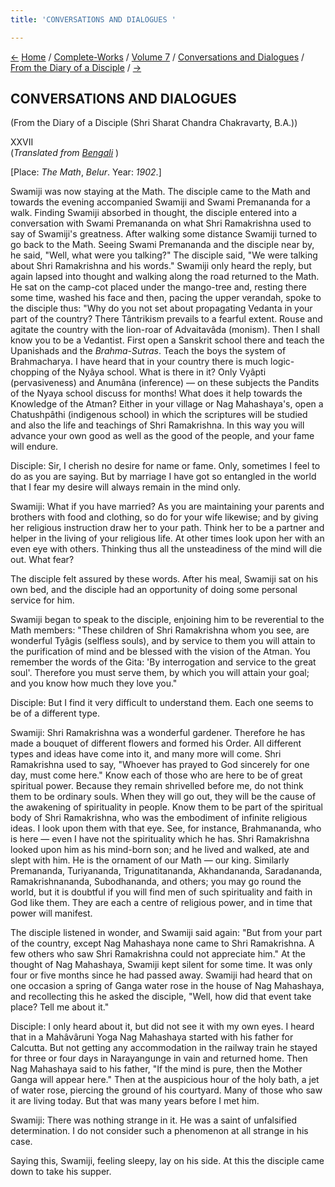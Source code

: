 ```yaml
---
title: 'CONVERSATIONS AND DIALOGUES '

---
```

<div>

[←](scc_xxvi.htm) [Home](../../../../index.htm) /
[Complete-Works](../../../complete_works.htm) / [Volume
7](../../volume_7_contents.htm) / [Conversations and
Dialogues](../conversations_and_dialogues_contents.htm) / [From the
Diary of a Disciple](from_the_diary_of_a_disciple_contents.htm)
/ [→](scc_xxviii.htm)

  

## CONVERSATIONS AND DIALOGUES

(From the Diary of a Disciple (Shri Sharat Chandra Chakravarty, B.A.))

XXVII  
(*Translated from [Bengali](swami_shishya_44e7_27.pdf)* )

\[Place: *The Math*, *Belur*. Year: *1902*.\]

Swamiji was now staying at the Math. The disciple came to the Math and
towards the evening accompanied Swamiji and Swami Premananda for a walk.
Finding Swamiji absorbed in thought, the disciple entered into a
conversation with Swami Premananda on what Shri Ramakrishna used to say
of Swamiji's greatness. After walking some distance Swamiji turned to go
back to the Math. Seeing Swami Premananda and the disciple near by, he
said, "Well, what were you talking?" The disciple said, "We were talking
about Shri Ramakrishna and his words." Swamiji only heard the reply, but
again lapsed into thought and walking along the road returned to the
Math. He sat on the camp-cot placed under the mango-tree and, resting
there some time, washed his face and then, pacing the upper verandah,
spoke to the disciple thus: "Why do you not set about propagating
Vedanta in your part of the country? There Tântrikism prevails to a
fearful extent. Rouse and agitate the country with the lion-roar of
Advaitavâda (monism). Then I shall know you to be a Vedantist. First
open a Sanskrit school there and teach the Upanishads and the
*Brahma-Sutras*. Teach the boys the system of Brahmacharya. I have heard
that in your country there is much logic-chopping of the Nyâya school.
What is there in it? Only Vyâpti (pervasiveness) and Anumâna (inference)
— on these subjects the Pandits of the Nyaya school discuss for months!
What does it help towards the Knowledge of the Atman? Either in your
village or Nag Mahashaya's, open a Chatushpâthi (indigenous school) in
which the scriptures will be studied and also the life and teachings of
Shri Ramakrishna. In this way you will advance your own good as well as
the good of the people, and your fame will endure.

Disciple: Sir, I cherish no desire for name or fame. Only, sometimes I
feel to do as you are saying. But by marriage I have got so entangled in
the world that I fear my desire will always remain in the mind only.

Swamiji: What if you have married? As you are maintaining your parents
and brothers with food and clothing, so do for your wife likewise; and
by giving her religious instruction draw her to your path. Think her to
be a partner and helper in the living of your religious life. At other
times look upon her with an even eye with others. Thinking thus all the
unsteadiness of the mind will die out. What fear?

The disciple felt assured by these words. After his meal, Swamiji sat on
his own bed, and the disciple had an opportunity of doing some personal
service for him.

Swamiji began to speak to the disciple, enjoining him to be reverential
to the Math members: "These children of Shri Ramakrishna whom you see,
are wonderful Tyâgis (selfless souls), and by service to them you will
attain to the purification of mind and be blessed with the vision of the
Atman. You remember the words of the Gita: 'By interrogation and service
to the great soul'. Therefore you must serve them, by which you will
attain your goal; and you know how much they love you."

Disciple: But I find it very difficult to understand them. Each one
seems to be of a different type.

Swamiji: Shri Ramakrishna was a wonderful gardener. Therefore he has
made a bouquet of different flowers and formed his Order. All different
types and ideas have come into it, and many more will come. Shri
Ramakrishna used to say, "Whoever has prayed to God sincerely for one
day, must come here." Know each of those who are here to be of great
spiritual power. Because they remain shrivelled before me, do not think
them to be ordinary souls. When they will go out, they will be the cause
of the awakening of spirituality in people. Know them to be part of the
spiritual body of Shri Ramakrishna, who was the embodiment of infinite
religious ideas. I look upon them with that eye. See, for instance,
Brahmananda, who is here — even I have not the spirituality which he
has. Shri Ramakrishna looked upon him as his mind-born son; and he lived
and walked, ate and slept with him. He is the ornament of our Math — our
king. Similarly Premananda, Turiyananda, Trigunatitananda, Akhandananda,
Saradananda, Ramakrishnananda, Subodhananda, and others; you may go
round the world, but it is doubtful if you will find men of such
spirituality and faith in God like them. They are each a centre of
religious power, and in time that power will manifest.

The disciple listened in wonder, and Swamiji said again: "But from your
part of the country, except Nag Mahashaya none came to Shri Ramakrishna.
A few others who saw Shri Ramakrishna could not appreciate him." At the
thought of Nag Mahashaya, Swamiji kept silent for some time. It was only
four or five months since he had passed away. Swamiji had heard that on
one occasion a spring of Ganga water rose in the house of Nag Mahashaya,
and recollecting this he asked the disciple, "Well, how did that event
take place? Tell me about it."

Disciple: I only heard about it, but did not see it with my own eyes. I
heard that in a Mahâvâruni Yoga Nag Mahashaya started with his father
for Calcutta. But not getting any accommodation in the railway train he
stayed for three or four days in Narayangunge in vain and returned home.
Then Nag Mahashaya said to his father, "If the mind is pure, then the
Mother Ganga will appear here." Then at the auspicious hour of the holy
bath, a jet of water rose, piercing the ground of his courtyard. Many of
those who saw it are living today. But that was many years before I met
him.

Swamiji: There was nothing strange in it. He was a saint of unfalsified
determination. I do not consider such a phenomenon at all strange in his
case.

Saying this, Swamiji, feeling sleepy, lay on his side. At this the
disciple came down to take his supper.

</div>
